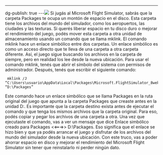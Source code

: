 ---
dg-publish: true
---![](../fetched_images\_93c175a9-4151-435a-83d7-6171db692bec.jpg)
Si jugás al Microsoft Flight Simulator, sabrás que la carpeta Packages
        te ocupa un montón de espacio en el disco. Esta carpeta tiene los
        archivos del mundo del simulador, como los aeropuertos, las ciudades y
        las texturas. Si querés liberar espacio en tu disco duro o mejorar el
        rendimiento del juego, podés mover esta carpeta a otra unidad de
        almacenamiento usando un comando que se llama mklink.
El comando mklink hace un enlace simbólico entre dos carpetas. Un
        enlace simbólico es como un acceso directo que te lleva de una carpeta a
        otra carpeta diferente. Así, el juego sigue buscando los archivos en la
        carpeta de siempre, pero en realidad los lee desde la nueva ubicación.
        Para usar el comando mklink, tenés que abrir el símbolo del sistema con
        permisos de administrador. Después, tenés que escribir el siguiente
        comando:
```
 mklink /J “C:\Users\usuario\AppData\Local\Packages\Microsoft.FlightSimulator_8wekyb3d8bbwe\LocalCache\Packages” “D:\Packages”
```
 Este comando hace un enlace simbólico que se llama
        Packages en la ruta original del juego que apunta a la carpeta Packages
        que creaste antes en la unidad D:. Es importante que la carpeta destino
        exista antes de ejecutar el comando y que tenga los mismos archivos que
        la carpeta original. Para eso, podés copiar y pegar los archivos de una
        carpeta a otra.
Una vez que ejecutaste el comando, vas a ver un mensaje que dice Enlace
        simbólico creado para Packages <<===>> D:\Packages. Eso
        significa que el enlace se hizo bien y que ya podés arrancar el juego y
        disfrutar de los archivos del mundo del simulador desde la nueva
        ubicación.
Con este truco, vas a poder ahorrar espacio en disco y mejorar el
        rendimiento del Microsoft Flight Simulator sin tener que reinstalarlo ni
        perder ningún dato.
